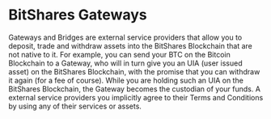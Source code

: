 # BitShares Gateways

Gateways and Bridges are external service providers that allow you to deposit,
trade and withdraw assets into the BitShares Blockchain that are not native to it.
For example, you can send your BTC on the Bitcoin Blockchain to a Gateway, who will
in turn give you an UIA (user issued asset) on the BitShares Blockchain, with the
promise that you can withdraw it again (for a fee of course). While you are holding
such an UIA on the BitShares Blockchain, the Gateway becomes the custodian of your funds.
A external service providers you implicitly agree to their Terms and Conditions by using
any of their services or assets.

